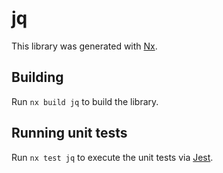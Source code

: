 # jq

This library was generated with [Nx](https://nx.dev).

## Building

Run `nx build jq` to build the library.

## Running unit tests

Run `nx test jq` to execute the unit tests via [Jest](https://jestjs.io).
